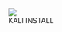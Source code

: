 <html>
  <body>
 <img src='https://encrypted-tbn0.gstatic.com/images?q=tbn:ANd9GcSwtgYAPoeOcPW9GrU802S7LI2l4KuGVyz0SQ&usqp=CAU'/>
<br>
 KALI INSTALL
  </body>
</html>
